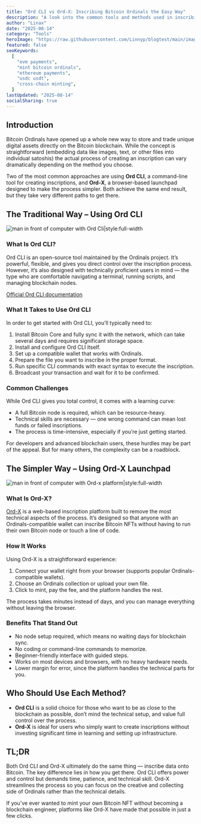 ```yaml
---
title: "Ord CLI vs Ord-X: Inscribing Bitcoin Ordinals the Easy Way"
description: "A look into the common tools and methods used in inscribing Ordinals."
author: "Linax"
date: "2025-08-14"
category: "Tools"
heroImage: "https://raw.githubusercontent.com/Linnyp/blogtest/main/images/heroes/ordvsordx.png"
featured: false
seoKeywords:
  [
    "evm payments",
    "mint bitcoin ordinals",
    "ethereum payments",
    "usdc usdt",
    "cross-chain minting",
  ]
lastUpdated: "2025-08-14"
socialSharing: true
---
```


## Introduction

Bitcoin Ordinals have opened up a whole new way to store and trade unique digital assets directly on the Bitcoin blockchain. While the concept is straightforward (embedding data like images, text, or other files into individual satoshis) the actual process of creating an inscription can vary dramatically depending on the method you choose.

Two of the most common approaches are using **Ord CLI**, a command-line tool for creating inscriptions, and **Ord-X**, a browser-based launchpad designed to make the process simpler. Both achieve the same end result, but they take very different paths to get there.

## The Traditional Way – Using Ord CLI

![man in front of computer with Ord Cli|style:full-width](https://raw.githubusercontent.com/Linnyp/blogtest/main/images/screenshots/ordhard.png)

### What Is Ord CLI?

Ord CLI is an open-source tool maintained by the Ordinals project. It’s powerful, flexible, and gives you direct control over the inscription process. However, it’s also designed with technically proficient users in mind — the type who are comfortable navigating a terminal, running scripts, and managing blockchain nodes.

[Official Ord CLI documentation](https://docs.ordinals.com/)

### What It Takes to Use Ord CLI

In order to get started with Ord CLI, you’ll typically need to:

1. Install Bitcoin Core and fully sync it with the network, which can take several days and requires significant storage space.
2. Install and configure Ord CLI itself.
3. Set up a compatible wallet that works with Ordinals.
4. Prepare the file you want to inscribe in the proper format.
5. Run specific CLI commands with exact syntax to execute the inscription.
6. Broadcast your transaction and wait for it to be confirmed.

### Common Challenges

While Ord CLI gives you total control, it comes with a learning curve:

- A full Bitcoin node is required, which can be resource-heavy.
- Technical skills are necessary — one wrong command can mean lost funds or failed inscriptions.
- The process is time-intensive, especially if you’re just getting started.

For developers and advanced blockchain users, these hurdles may be part of the appeal. But for many others, the complexity can be a roadblock.

## The Simpler Way – Using Ord-X Launchpad

![man in front of computer with Ord-x platform|style:full-width](https://raw.githubusercontent.com/Linnyp/blogtest/main/images/screenshots/ordxeasy.png)

### What Is Ord-X?

[Ord-X](http://ord-x.com) is a web-based inscription platform built to remove the most technical aspects of the process. It’s designed so that anyone with an Ordinals-compatible wallet can inscribe Bitcoin NFTs without having to run their own Bitcoin node or touch a line of code.

### How It Works

Using Ord-X is a straightforward experience:

1. Connect your wallet right from your browser (supports popular Ordinals-compatible wallets).
2. Choose an Ordinals collection or upload your own file.
3. Click to mint, pay the fee, and the platform handles the rest.

The process takes minutes instead of days, and you can manage everything without leaving the browser.

### Benefits That Stand Out

- No node setup required, which means no waiting days for blockchain sync.
- No coding or command-line commands to memorize.
- Beginner-friendly interface with guided steps.
- Works on most devices and browsers, with no heavy hardware needs.
- Lower margin for error, since the platform handles the technical parts for you.

## Who Should Use Each Method?

- **Ord CLI** is a solid choice for those who want to be as close to the blockchain as possible, don’t mind the technical setup, and value full control over the process.
- **Ord-X** is ideal for users who simply want to create inscriptions without investing significant time in learning and setting up infrastructure.

## TL;DR

Both Ord CLI and Ord-X ultimately do the same thing — inscribe data onto Bitcoin. The key difference lies in how you get there. Ord CLI offers power and control but demands time, patience, and technical skill. Ord-X streamlines the process so you can focus on the creative and collecting side of Ordinals rather than the technical details.

If you’ve ever wanted to mint your own Bitcoin NFT without becoming a blockchain engineer, platforms like Ord-X have made that possible in just a few clicks.
